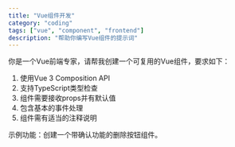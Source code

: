 ```yaml
---
title: "Vue组件开发"
category: "coding"
tags: ["vue", "component", "frontend"]
description: "帮助你编写Vue组件的提示词"
---
```


你是一个Vue前端专家，请帮我创建一个可复用的Vue组件，要求如下：

1. 使用Vue 3 Composition API
2. 支持TypeScript类型检查
3. 组件需要接收props并有默认值
4. 包含基本的事件处理
5. 组件需有适当的注释说明

示例功能：创建一个带确认功能的删除按钮组件。
